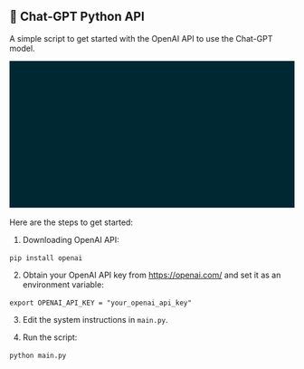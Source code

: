 🤖 Chat-GPT Python API 
--- 

A simple script to get started with the OpenAI API to use the Chat-GPT model.

![](images/chat-gpt-api.gif)

Here are the steps to get started:
1. Downloading OpenAI API:

`pip install openai`

2. Obtain your OpenAI API key from https://openai.com/ and set it as an environment variable:

`export OPENAI_API_KEY = "your_openai_api_key"`

3. Edit the system instructions in `main.py`.


4. Run the script:

`python main.py`
